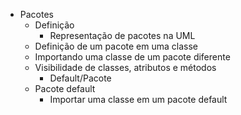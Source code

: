 * Pacotes 
  * Definição
     * Representação de pacotes na UML
  * Definição de um pacote em uma classe
  * Importando uma classe de um pacote diferente
  * Visibilidade de classes, atributos e métodos
     * Default/Pacote  
  * Pacote default
    * Importar uma classe em um pacote default 
